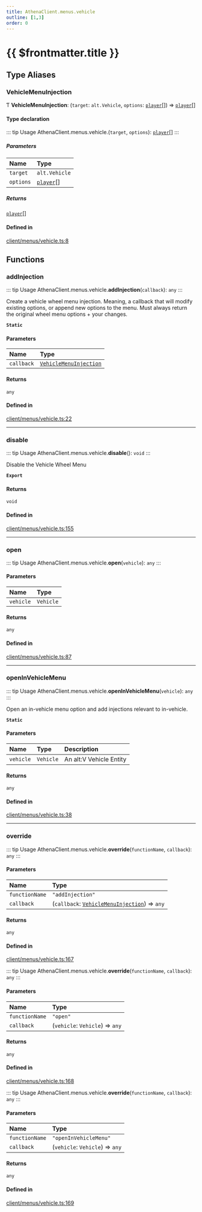 ```yaml
---
title: AthenaClient.menus.vehicle
outline: [1,3]
order: 0
---
```


# {{ $frontmatter.title }}


## Type Aliases

### VehicleMenuInjection

Ƭ **VehicleMenuInjection**: (`target`: `alt.Vehicle`, `options`: [`player`](server_config.md#player)[]) => [`player`](server_config.md#player)[]

#### Type declaration

::: tip Usage
AthenaClient.menus.vehicle.(`target`, `options`): [`player`](server_config.md#player)[]
:::

##### Parameters

| Name | Type |
| :------ | :------ |
| `target` | `alt.Vehicle` |
| `options` | [`player`](server_config.md#player)[] |

##### Returns

[`player`](server_config.md#player)[]

#### Defined in

[client/menus/vehicle.ts:8](https://github.com/Stuyk/altv-athena/blob/128b8a7/src/core/client/menus/vehicle.ts#L8)

## Functions

### addInjection

::: tip Usage
AthenaClient.menus.vehicle.**addInjection**(`callback`): `any`
:::

Create a vehicle wheel menu injection.
Meaning, a callback that will modify existing options, or append new options to the menu.
Must always return the original wheel menu options + your changes.

**`Static`**

#### Parameters

| Name | Type |
| :------ | :------ |
| `callback` | [`VehicleMenuInjection`](client_menus_vehicle.md#VehicleMenuInjection) |

#### Returns

`any`

#### Defined in

[client/menus/vehicle.ts:22](https://github.com/Stuyk/altv-athena/blob/128b8a7/src/core/client/menus/vehicle.ts#L22)

___

### disable

::: tip Usage
AthenaClient.menus.vehicle.**disable**(): `void`
:::

Disable the Vehicle Wheel Menu

**`Export`**

#### Returns

`void`

#### Defined in

[client/menus/vehicle.ts:155](https://github.com/Stuyk/altv-athena/blob/128b8a7/src/core/client/menus/vehicle.ts#L155)

___

### open

::: tip Usage
AthenaClient.menus.vehicle.**open**(`vehicle`): `any`
:::

#### Parameters

| Name | Type |
| :------ | :------ |
| `vehicle` | `Vehicle` |

#### Returns

`any`

#### Defined in

[client/menus/vehicle.ts:87](https://github.com/Stuyk/altv-athena/blob/128b8a7/src/core/client/menus/vehicle.ts#L87)

___

### openInVehicleMenu

::: tip Usage
AthenaClient.menus.vehicle.**openInVehicleMenu**(`vehicle`): `any`
:::

Open an in-vehicle menu option and add injections relevant to in-vehicle.

**`Static`**

#### Parameters

| Name | Type | Description |
| :------ | :------ | :------ |
| `vehicle` | `Vehicle` | An alt:V Vehicle Entity |

#### Returns

`any`

#### Defined in

[client/menus/vehicle.ts:38](https://github.com/Stuyk/altv-athena/blob/128b8a7/src/core/client/menus/vehicle.ts#L38)

___

### override

::: tip Usage
AthenaClient.menus.vehicle.**override**(`functionName`, `callback`): `any`
:::

#### Parameters

| Name | Type |
| :------ | :------ |
| `functionName` | ``"addInjection"`` |
| `callback` | (`callback`: [`VehicleMenuInjection`](client_menus_vehicle.md#VehicleMenuInjection)) => `any` |

#### Returns

`any`

#### Defined in

[client/menus/vehicle.ts:167](https://github.com/Stuyk/altv-athena/blob/128b8a7/src/core/client/menus/vehicle.ts#L167)

::: tip Usage
AthenaClient.menus.vehicle.**override**(`functionName`, `callback`): `any`
:::

#### Parameters

| Name | Type |
| :------ | :------ |
| `functionName` | ``"open"`` |
| `callback` | (`vehicle`: `Vehicle`) => `any` |

#### Returns

`any`

#### Defined in

[client/menus/vehicle.ts:168](https://github.com/Stuyk/altv-athena/blob/128b8a7/src/core/client/menus/vehicle.ts#L168)

::: tip Usage
AthenaClient.menus.vehicle.**override**(`functionName`, `callback`): `any`
:::

#### Parameters

| Name | Type |
| :------ | :------ |
| `functionName` | ``"openInVehicleMenu"`` |
| `callback` | (`vehicle`: `Vehicle`) => `any` |

#### Returns

`any`

#### Defined in

[client/menus/vehicle.ts:169](https://github.com/Stuyk/altv-athena/blob/128b8a7/src/core/client/menus/vehicle.ts#L169)
